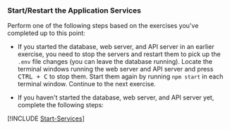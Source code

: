 ### Start/Restart the Application Services

Perform one of the following steps based on the exercises you've completed up to this point:

- If you started the database, web server, and API server in an earlier exercise, you need to stop the servers and restart them to pick up the `.env` file changes (you can leave the database running). Locate the terminal windows running the web server and API server and press <kbd>CTRL + C</kbd> to stop them. Start them again by running `npm start` in each terminal window. Continue to the next exercise.

- If you haven't started the database, web server, and API server yet, complete the following steps:

[!INCLUDE [Start-Services](./Start-Services.md)]